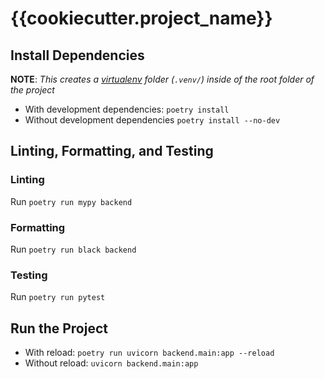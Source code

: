 # {{cookiecutter.project_name}}

## Install Dependencies
**NOTE**: *This creates a [virtualenv](https://virtualenv.pypa.io/en/latest/) folder (`.venv/`) inside of the root folder of the project*

* With development dependencies: `poetry install`
* Without development dependencies `poetry install --no-dev`

## Linting, Formatting, and Testing

### Linting
Run `poetry run mypy backend`

### Formatting
Run `poetry run black backend`

### Testing
Run `poetry run pytest`


## Run the Project
* With reload: `poetry run uvicorn backend.main:app --reload`
* Without reload: `uvicorn backend.main:app`
